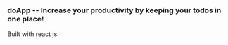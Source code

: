  ### doApp --  Increase your productivity by keeping your todos in one place!
 
 Built with react js.
 
